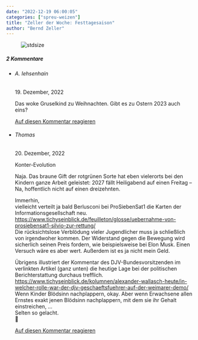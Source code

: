```yaml
---
date: "2022-12-19 06:00:05"
categories: ["spreu-weizen"]
title: "Zeller der Woche: Festtagesaison"
author: "Bernd Zeller"
---
```



<figure>
<img src="https://www.publicomag.com/wp-content/uploads/2022/12/Festtagesaison-1320x929.jpg" alt=stdsize>
</figure>


<!--more-->
<h5 class="comments-h">
2 Kommentare </h5>
<ul class="commentlist">
<li class="comment even thread-even depth-1 clearfix" id="li-comment-119059">
<h6 class="author">A. Iehsenhain</h6> <span class="date">19. Dezember, 2022</span>



Das woke Gruselkind zu Weihnachten. Gibt es zu Ostern 2023 auch eins?

<a rel="nofollow" class="comment-reply-link" href="#comment-119059" data-commentid="119059" data-postid="16537" data-belowelement="comment-119059" data-respondelement="respond" data-replyto="Antworte auf A. Iehsenhain" aria-label="Antworte auf A. Iehsenhain">Auf diesen Kommentar reagieren</a> 


</li>
<li class="comment odd alt thread-odd thread-alt depth-1 clearfix" id="li-comment-119064">
<h6 class="author">Thomas</h6> <span class="date">20. Dezember, 2022</span>



Konter-Evolution

Naja. Das braune Gift der rotgrünen Sorte hat eben vielerorts bei den Kindern ganze Arbeit geleistet: 2027 fällt Heiligabend auf einen Freitag &#8211; Na, hoffentlich nicht auf einen dreizehnten. 

Immerhin,<br>
vielleicht verteilt ja bald Berlusconi bei ProSiebenSat1 die Karten der Informationsgesellschaft neu.<br>
<a href="https://www.tichyseinblick.de/feuilleton/glosse/uebernahme-von-prosiebensat1-silvio-zur-rettung/" rel="nofollow ugc">https://www.tichyseinblick.de/feuilleton/glosse/uebernahme-von-prosiebensat1-silvio-zur-rettung/</a><br>
Die rücksichtslose Verblödung vieler Jugendlicher muss ja schließlich von irgendwoher kommen. Der Widerstand gegen die Bewegung wird sicherlich seinen Preis fordern, wie beispielsweise bei Elon Musk. Einen Versuch wäre es aber wert. Außerdem ist es ja nicht mein Geld.

Übrigens illustriert der Kommentar des DJV-Bundesvorsitzenden im verlinkten Artikel (ganz unten) die heutige Lage bei der politischen Berichterstattung durchaus trefflich.<br>
<a href="https://www.tichyseinblick.de/kolumnen/alexander-wallasch-heute/in-welcher-rolle-war-der-djv-geschaeftsfuehrer-auf-der-weimarer-demo/" rel="nofollow ugc">https://www.tichyseinblick.de/kolumnen/alexander-wallasch-heute/in-welcher-rolle-war-der-djv-geschaeftsfuehrer-auf-der-weimarer-demo/</a><br>
Wenn Kinder Blödsinn nachplappern, okay. Aber wenn Erwachsene allen Ernstes exakt jenen Blödsinn nachplappern, mit dem sie ihr Gehalt einstreichen, &#8230;<br>
Selten so gelacht.<br>
🙂

<a rel="nofollow" class="comment-reply-link" href="#comment-119064" data-commentid="119064" data-postid="16537" data-belowelement="comment-119064" data-respondelement="respond" data-replyto="Antworte auf Thomas" aria-label="Antworte auf Thomas">Auf diesen Kommentar reagieren</a> 


</li>
</ul>
